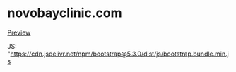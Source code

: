 # novobayclinic.com

[Preview](https://htmlpreview.github.io/?https://github.com/baifang/novobayclinic.com/blob/main/index.html)

JS: "https://cdn.jsdelivr.net/npm/bootstrap@5.3.0/dist/js/bootstrap.bundle.min.js